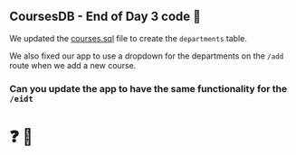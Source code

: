 ## CoursesDB - End of Day 3 code 🐍

We updated the [courses.sql](./courses.sql) file to create the `departments` table.

We also fixed our app to use a dropdown for the departments on the `/add` route when we add a new course.

### Can you update the app to have the same functionality for the `/eidt` 
# ❓ 🤔
